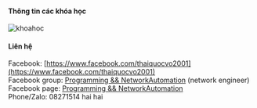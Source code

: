 #### Thông tin các khóa học
![khoahoc](https://scontent.fsgn2-1.fna.fbcdn.net/v/t1.6435-9/153605618_113159460818248_7297268874083151530_n.jpg?_nc_cat=105&ccb=1-3&_nc_sid=730e14&_nc_ohc=bqRw4oUpiqwAX9n5mUU&_nc_ht=scontent.fsgn2-1.fna&oh=39b7b2b350790b972990b3192227a194&oe=60AB61B1)                
          

#### Liên hệ
Facebook: [https://www.facebook.com/thaiquocvo2001](https://www.facebook.com/thaiquocvo2001)    
Facebook group: [Programming && NetworkAutomation](https://www.facebook.com/groups/programmingna2001/) (network engineer)   
Facebook page: [Programming && NetworkAutomation](https://www.facebook.com/programmingna2001/)      
Phone/Zalo: 08271514 hai hai              
